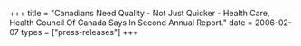 +++
title = "Canadians Need Quality - Not Just Quicker - Health Care, Health Council Of Canada Says In Second Annual Report."
date = 2006-02-07
types = ["press-releases"]
+++
